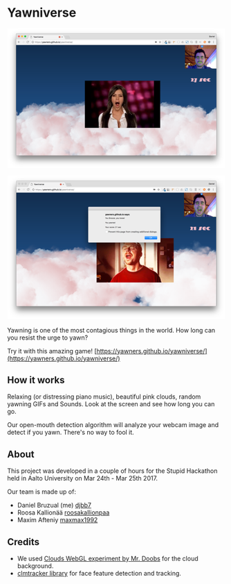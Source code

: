 # Yawniverse

![play_screen](https://github.com/yawners/yawniverse/raw/master/screenshots/play_small.png)

![lost_screen](https://github.com/yawners/yawniverse/raw/master/screenshots/lost_small.png)

Yawning is one of the most contagious things in the world. How long can you resist the urge to yawn?

Try it with this amazing game! [https://yawners.github.io/yawniverse/](https://yawners.github.io/yawniverse/)

## How it works

Relaxing (or distressing piano music), beautiful pink clouds, random yawning GIFs and Sounds. Look at the screen and see how long you can go.

Our open-mouth detection algorithm will analyze your webcam image and detect if you yawn. There's no way to fool it.

## About

This project was developed in a couple of hours for the Stupid Hackathon held in Aalto University on Mar 24th - Mar 25th 2017.

Our team is made up of:
- Daniel Bruzual (me) [djbb7](https://github.com/djbb7)
- Roosa Kallionää [roosakallionpaa](https://github.com/roosakallionpaa)
- Maxim Afteniy [maxmax1992](https://github.com/maxmax1992)

## Credits

- We used [Clouds WebGL experiment by Mr. Doobs](http://mrdoob.com/lab/javascript/webgl/clouds/) for the cloud background.
- [clmtracker library](https://github.com/auduno/clmtrackr/) for face feature detection and tracking.
